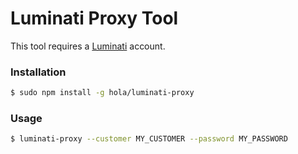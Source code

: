 # Luminati Proxy Tool

This tool requires a [Luminati] account.

### Installation
```sh
$ sudo npm install -g hola/luminati-proxy
```

### Usage
```sh
$ luminati-proxy --customer MY_CUSTOMER --password MY_PASSWORD
```

[Luminati]: <https://luminati.io/>
